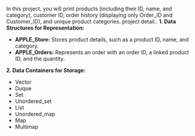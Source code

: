 In this project, you will print products (including their ID, name, and category), customer ID, order history (displaying only Order_ID and Customer_ID), and unique product categories.
project detail..
**1. Data Structures for Representation:**
- **APPLE_Store:** Stores product details, such as a product ID, name, and category.
- **APPLE_Orders:** Represents an order with an order ID, a linked product ID, and the quantity.

**2. Data Containers for Storage:**
- Vector
- Duque
- Set
- Unordered_set
- List
- Unordered_map
- Map
- Multimap
